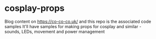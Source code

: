 # cosplay-props
Blog content on https://co-co-co.uk/ and this repo is the associated code samples
It'll have samples for making props for cosplay and similar - sounds, LEDs, movement and power management
